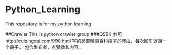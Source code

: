# Python_Learning
This repository is for my python learning

##Crawler
This is python crawler group
###QSBK
参照http://cuiqingcai.com/990.html 写的爬取糗事百科段子的爬虫，每次回车返回一个段子。
包含发布者，点赞数和内容。
